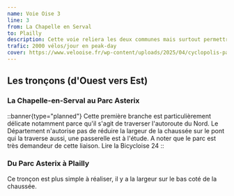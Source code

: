 ```yaml
---
name: Voie Oise 3
line: 3
from: La Chapelle en Serval 
to: Plailly
description: Cette voie reliera les deux communes mais surtout permettra l'accès au Parc Astérix pour les salariés et clients 
trafic: 2000 vélos/jour en peak-day
cover: https://www.velooise.fr/wp-content/uploads/2025/04/cyclopolis-parc-asterix.jpg
---
```


## Les tronçons (d'Ouest vers Est)

### La Chapelle-en-Serval au Parc Asterix

::banner{type="planned"}
Cette première branche est particulièrement délicate notamment parce qu'il s'agit de traverser l'autoroute du Nord. Le Département n'autorise pas de réduire la largeur de la chaussée sur le pont qui la traverse aussi, une passerelle est à l'étude.  A noter que le parc est très demandeur de cette liaison. Lire la Bicycloise 24
::
### Du Parc Asterix à Plailly


Ce tronçon est plus simple à réaliser, il y a la largeur sur le bas coté de la chaussée.
